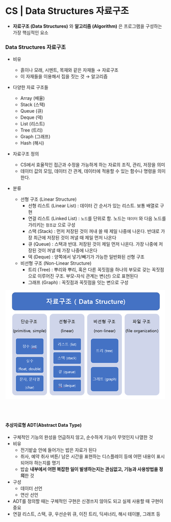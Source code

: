 # CS | Data Structures 자료구조

- **자료구조 (Data Structures)** 와 **알고리즘 (Algorithm)** 은 프로그램을 구성하는 가장 핵심적인 요소



### Data Structures 자료구조

- 비유
  - 흙이나 모래, 시멘트, 목재와 같은 자재들 → 자료구조
  - 이 자재들을 이용해서 집을 짓는 것 → 알고리즘

- 다양한 자료 구조들
  - Array (배율)
  - Stack (스택)
  - Queue (큐)
  - Deque (덱)
  - List (리스트)
  - Tree (트리)
  - Graph (그래프)
  - Hash (해시)
- 자료구조 정의
  - CS에서 효율적인 접근과 수정을 가능하게 하는 자료의 조직, 관리, 저장을 의미
  - 데이터 값의 모임, 데이터 간 관계, 데이터에 적용할 수 있는 함수나 명령을 의미한다.
- 분류
  - 선형 구조 (Linear Structure)
    - 선형 리스트 (Linear List) : 데이터 간 순서가 있는 리스트. 보통 배열로 구현
    - 연걸 리스트 (Linked List) : `노드`를 단위로 함. 노드는 `데이터` 와 다음 노드를 가리키는 `참조값` 으로 구성
    - 스택 (Stack) : 먼저 저장된 것이 꺼내 쓸 때 제일 나중에 나온다. 반대로 가장 최근에 저장된 것이 꺼낼 때 제일 먼저 나온다
    - 큐 (Queue) : 스택과 반대. 저장된 것이 제일 먼저 나온다. 가장 나중에 저장된 것이 꺼낼 때 가장 나중에 나온다
    - 덱 (Deque) : 양쪽에서 넣기/빼기가 가능한 일반화된 선형 구조
  - 비선형 구조 (Non-Linear Structure)
    - 트리 (Tree) : 뿌리와 뿌리, 혹은 다른 꼭짓점을 하나의 부모로 갖는 꼭짓점으로 이루어진 구조. 부모-자식 관계는 변(선) 으로 표현된다
    - 그래프 (Graph) : 꼭짓점과 꼭짓점을 잇는 변으로 구성

![자료구조 기초](Data_Structures.assets/R800x0)

</br></br>

#### 추상자료형 ADT(Abstract Data Type)

- 구체적인 기능의 완성을 언급하지 않고, 순수하게 기능이 무엇인지 나열한 것
- 비유
  - 전기밭솥 안에 들어가는 밥은 자료가 된다
  - 취사, 예약 취사 버튼/ 남은 시간을 표현하는 디스플레이 등에 어떤 내용이 표시되어야 하는지를 명기
  - 밥솥 **내부에서 어떤 복잡한 일이 발생하는지는 관심없고, 기능과 사용방법을 정의**한 것
- 구성
  - 데이터 선언
  - 연산 선언
- ADT를 정의할 때는 구체적인 구현은 신경쓰지 않아도 되고 실제 사용할 때 구현이 중요
- 연걸 리스트, 스택, 큐, 우선순위 큐, 이진 트리, 딕셔너리, 해시 테이블, 그래프 등